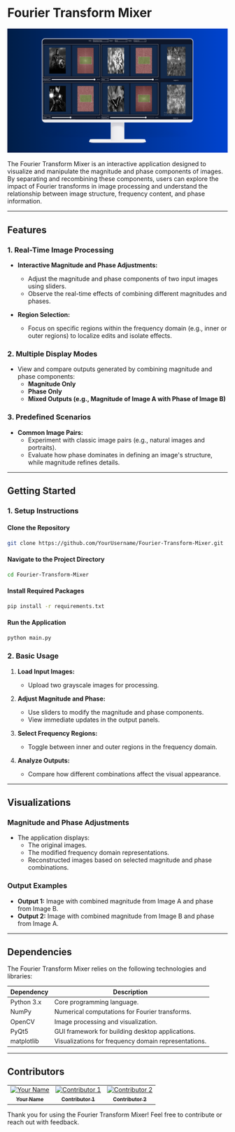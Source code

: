 # Fourier Transform Mixer

![Application Overview](assets/screen_mockup.png "Overview of the Fourier Transform Mixer")

The Fourier Transform Mixer is an interactive application designed to visualize and manipulate the magnitude and phase components of images. By separating and recombining these components, users can explore the impact of Fourier transforms in image processing and understand the relationship between image structure, frequency content, and phase information.

---

## Features

### 1. Real-Time Image Processing
- **Interactive Magnitude and Phase Adjustments:**
  - Adjust the magnitude and phase components of two input images using sliders.
  - Observe the real-time effects of combining different magnitudes and phases.

- **Region Selection:**
  - Focus on specific regions within the frequency domain (e.g., inner or outer regions) to localize edits and isolate effects.
  
### 2. Multiple Display Modes
- View and compare outputs generated by combining magnitude and phase components:
  - **Magnitude Only**
  - **Phase Only**
  - **Mixed Outputs (e.g., Magnitude of Image A with Phase of Image B)**

### 3. Predefined Scenarios
- **Common Image Pairs:**
  - Experiment with classic image pairs (e.g., natural images and portraits).
  - Evaluate how phase dominates in defining an image's structure, while magnitude refines details.

---

## Getting Started

### 1. Setup Instructions

#### Clone the Repository
```bash
git clone https://github.com/YourUsername/Fourier-Transform-Mixer.git
```

#### Navigate to the Project Directory
```bash
cd Fourier-Transform-Mixer
```

#### Install Required Packages
```bash
pip install -r requirements.txt
```

#### Run the Application
```bash
python main.py
```

### 2. Basic Usage

1. **Load Input Images:**
   - Upload two grayscale images for processing.

2. **Adjust Magnitude and Phase:**
   - Use sliders to modify the magnitude and phase components.
   - View immediate updates in the output panels.

3. **Select Frequency Regions:**
   - Toggle between inner and outer regions in the frequency domain.

4. **Analyze Outputs:**
   - Compare how different combinations affect the visual appearance.

---

## Visualizations

### Magnitude and Phase Adjustments
- The application displays:
  - The original images.
  - The modified frequency domain representations.
  - Reconstructed images based on selected magnitude and phase combinations.

### Output Examples
- **Output 1:** Image with combined magnitude from Image A and phase from Image B.
- **Output 2:** Image with combined magnitude from Image B and phase from Image A.

---

## Dependencies

The Fourier Transform Mixer relies on the following technologies and libraries:

| **Dependency**   | **Description**                                      |
|-------------------|------------------------------------------------------|
| Python 3.x       | Core programming language.                           |
| NumPy            | Numerical computations for Fourier transforms.       |
| OpenCV           | Image processing and visualization.                  |
| PyQt5            | GUI framework for building desktop applications.     |
| matplotlib       | Visualizations for frequency domain representations. |

---

## Contributors

<table>
  <tr>
    <td align="center">
      <a href="https://github.com/YourUsername" target="_blank">
        <img src="https://github.com/YourUsername.png" width="150px;" alt="Your Name"/>
        <br />
        <sub><b>Your Name</b></sub>
      </a>
    </td>
    <td align="center">
      <a href="https://github.com/Contributor1" target="_blank">
        <img src="https://github.com/Contributor1.png" width="150px;" alt="Contributor 1"/>
        <br />
        <sub><b>Contributor 1</b></sub>
      </a>
    </td>
    <td align="center">
      <a href="https://github.com/Contributor2" target="_blank">
        <img src="https://github.com/Contributor2.png" width="150px;" alt="Contributor 2"/>
        <br />
        <sub><b>Contributor 2</b></sub>
      </a>
    </td>
  </tr>
</table>

Thank you for using the Fourier Transform Mixer! Feel free to contribute or reach out with feedback.

